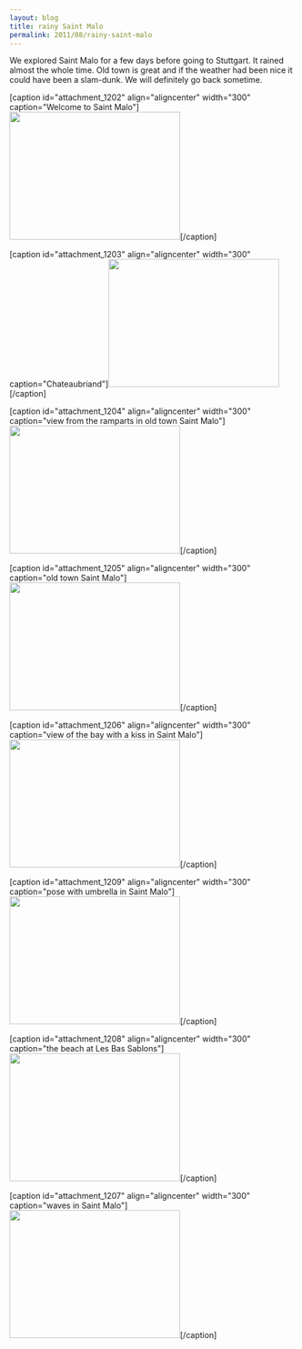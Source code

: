 ```yaml
---
layout: blog
title: rainy Saint Malo
permalink: 2011/08/rainy-saint-malo
---
```


We explored Saint Malo for a few days before going to Stuttgart. It rained almost the whole time. Old town is great and if the weather had been nice it could have been a slam-dunk. We will definitely go back sometime.

[caption id="attachment_1202" align="aligncenter" width="300" caption="Welcome to Saint Malo"]<a href="http://blog.kristeraxel.com/wp-content/uploads/2011/08/DSC01515.jpg"><img src="http://blog.kristeraxel.com/wp-content/uploads/2011/08/DSC01515-300x225.jpg" alt="" title="Welcome to Saint Malo" width="300" height="225" class="size-medium wp-image-1202" /></a>[/caption]

[caption id="attachment_1203" align="aligncenter" width="300" caption="Chateaubriand"]<a href="http://blog.kristeraxel.com/wp-content/uploads/2011/08/DSC01518.jpg"><img src="http://blog.kristeraxel.com/wp-content/uploads/2011/08/DSC01518-300x225.jpg" alt="" title="Chateaubriand" width="300" height="225" class="size-medium wp-image-1203" /></a>[/caption]

[caption id="attachment_1204" align="aligncenter" width="300" caption="view from the ramparts in old town Saint Malo"]<a href="http://blog.kristeraxel.com/wp-content/uploads/2011/08/DSC01532.jpg"><img src="http://blog.kristeraxel.com/wp-content/uploads/2011/08/DSC01532-300x225.jpg" alt="" title="view from the ramparts in old town Saint Malo" width="300" height="225" class="size-medium wp-image-1204" /></a>[/caption]

[caption id="attachment_1205" align="aligncenter" width="300" caption="old town Saint Malo"]<a href="http://blog.kristeraxel.com/wp-content/uploads/2011/08/DSC01534.jpg"><img src="http://blog.kristeraxel.com/wp-content/uploads/2011/08/DSC01534-300x225.jpg" alt="" title="old town Saint Malo" width="300" height="225" class="size-medium wp-image-1205" /></a>[/caption]

[caption id="attachment_1206" align="aligncenter" width="300" caption="view of the bay with a kiss in Saint Malo"]<a href="http://blog.kristeraxel.com/wp-content/uploads/2011/08/DSC01539.jpg"><img src="http://blog.kristeraxel.com/wp-content/uploads/2011/08/DSC01539-300x225.jpg" alt="" title="view of the bay with a kiss in Saint Malo" width="300" height="225" class="size-medium wp-image-1206" /></a>[/caption]

[caption id="attachment_1209" align="aligncenter" width="300" caption="pose with umbrella in Saint Malo"]<a href="http://blog.kristeraxel.com/wp-content/uploads/2011/08/DSC01626.jpg"><img src="http://blog.kristeraxel.com/wp-content/uploads/2011/08/DSC01626-300x225.jpg" alt="" title="pose with umbrella in Saint Malo" width="300" height="225" class="size-medium wp-image-1209" /></a>[/caption]

[caption id="attachment_1208" align="aligncenter" width="300" caption="the beach at Les Bas Sablons"]<a href="http://blog.kristeraxel.com/wp-content/uploads/2011/08/DSC01551.jpg"><img src="http://blog.kristeraxel.com/wp-content/uploads/2011/08/DSC01551-300x225.jpg" alt="" title="the beach at Les Bas Sablons" width="300" height="225" class="size-medium wp-image-1208" /></a>[/caption]

[caption id="attachment_1207" align="aligncenter" width="300" caption="waves in Saint Malo"]<a href="http://blog.kristeraxel.com/wp-content/uploads/2011/08/DSC01545.jpg"><img src="http://blog.kristeraxel.com/wp-content/uploads/2011/08/DSC01545-300x225.jpg" alt="" title="waves in Saint Malo" width="300" height="225" class="size-medium wp-image-1207" /></a>[/caption]

